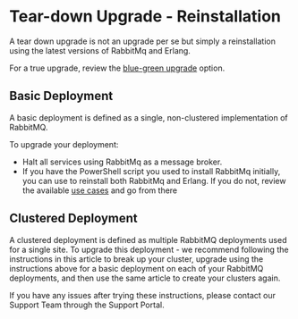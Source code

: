 # Tear-down Upgrade - Reinstallation

A tear down upgrade is not an upgrade per se but simply a reinstallation using the latest versions of RabbitMq and Erlang.

For a true upgrade, review the [blue-green upgrade](blue-green-upgrade.md) option.


## Basic Deployment

A basic deployment is defined as a single, non-clustered implementation of RabbitMQ. 

To upgrade your deployment:

- Halt all services using RabbitMq as a message broker.
- If you have the PowerShell script you used to install RabbitMq initially, you can use to reinstall both RabbitMq and Erlang. If you do not, review the available [use cases](..\readme.md) and go from there

## Clustered Deployment

A clustered deployment is defined as multiple RabbitMQ deployments used for a single site. To upgrade this deployment - we recommend following the instructions in this article to break up your cluster, upgrade using the instructions above for a basic deployment on each of your RabbitMQ deployments, and then use the same article to create your clusters again.

If you have any issues after trying these instructions, please contact our Support Team through the Support Portal.